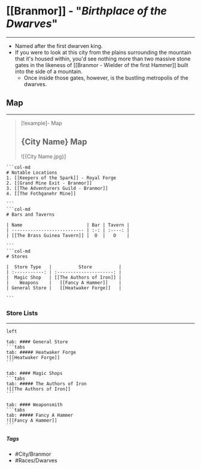 # [[Branmor]] - "*Birthplace of the Dwarves*"
---
- Named after the first dwarven king. 
- If you were to look at this city from the plains surrounding the mountain that it's housed within, you'd see nothing more than two massive stone gates in the likeness of [[Branmor - Wielder of the first Hammer]] built into the side of a mountain. 
	- Once inside those gates, however, is the bustling metropolis of the dwarves.

## Map 
---
>[!example]- Map 
>## {City Name} Map
>![{City Name.jpg}]

````col
```col-md
# Notable Locations
1. [[Keepers of the Spark]] - Royal Forge
2. [[Grand Mine Exit - Branmor]]
3. [[The Adventurers Guild - Branmor]]
4. [[The Fothganehr Mine]]

```
```col-md
# Bars and Taverns

| Name                        | Bar | Tavern |
| --------------------------- | :-: | :----: |
| [[The Brass Guinea Tavern]] |  O  |   O    |

```
```col-md
# Stores

|  Store Type   |          Store          |
| :-----------: | :---------------------: |
|  Magic Shop   | [[The Authors of Iron]] |
|    Weapons    |   [[Fancy A Hammer]]    |
| General Store |   [[Heatwaker Forge]]   |

```
````

### Store Lists 
---
````tabs
left

tab: #### General Store
```tabs
tab: ##### Heatwaker Forge
![[Heatwaker Forge]]
```

tab: #### Magic Shops
```tabs
tab: ##### The Authors of Iron
![[The Authors of Iron]]
```

tab: #### Weaponsmith
```tabs
tab: ##### Fancy A Hammer
![[Fancy A Hammer]]
```
````
##### Tags 
- #City/Branmor
- #Races/Dwarves 

